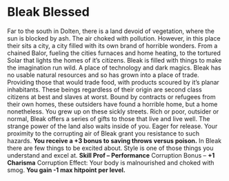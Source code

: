 Bleak Blessed
=============

Far to the south in Dolten, there is a land devoid of vegetation, where the sun is blocked by ash. The air choked with pollution. However, in this place their sits a city, a city filled with its own brand of horrible wonders. From a chained Balor, fueling the cities furnaces and home heating, to the tortured Solar that lights the homes of it’s citizens. Bleak is filled with things to make the imagination run wild. A place of technology and dark magics. Bleak has no usable natural resources and so has grown into a place of trade. Providing those that would trade food, with products scoured by it’s planar inhabitants. These beings regardless of their origin are second class citizens at best and slaves at worst. Bound by contracts or refugees from their own homes, these outsiders have found a horrible home, but a home nonetheless.  You grew up on these sickly streets. Rich or poor, outsider or normal, Bleak offers a series of gifts to those that live and live well. The strange power of the land also waits inside of you. Eager for release.  Your proximity to the corrupting air of Bleak grant you resistance to such hazards. **You receive a +3 bonus to saving throws versus poison.**  In Bleak there are few things to be excited about. Style is one of those things you understand and excel at. **Skill Prof – Performance**  Corruption Bonus – **+1 Charisma**  Corruption Effect: Your body is malnourished and choked with smog. **You gain -1 max hitpoint per level.**
